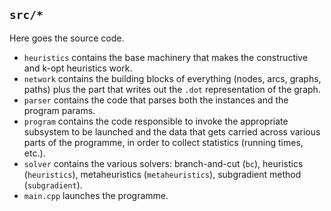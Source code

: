 `src/*`
---------

Here goes the source code.

* `heuristics` contains the base machinery that makes the constructive and k-opt heuristics work.
* `network` contains the building blocks of everything (nodes, arcs, graphs, paths) plus the part that writes out the `.dot` representation of the graph.
* `parser` contains the code that parses both the instances and the program params.
* `program` contains the code responsible to invoke the appropriate subsystem to be launched and the data that gets carried across various parts of the programme, in order to collect statistics (running times, etc.).
* `solver` contains the various solvers: branch-and-cut (`bc`), heuristics (`heuristics`), metaheuristics (`metaheuristics`), subgradient method (`subgradient`).
* `main.cpp` launches the programme.